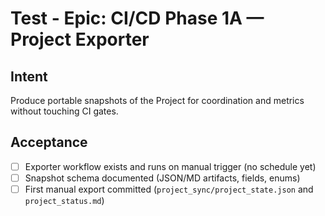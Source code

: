 <!--
title: Test-Epic: CI/CD Phase 1A — Project Exporter
labels: ["test","epic","CI/CD-phase:phase-1a"]
assigness: ["mfortin014"]
uid: test-ci-cd-phase1a-epic-2
children_uids: ["test-ci-cd-phase1a-workflow-2","test-ci-cd-phase1a-schema-2","test-ci-cd-phase1a-first-export-2"]

# Project field mappings (exact names from our Project policy):
project: "test"
-->

# Test - Epic: CI/CD Phase 1A — Project Exporter

## Intent

Produce portable snapshots of the Project for coordination and metrics without touching CI gates.

## Acceptance

- [ ] Exporter workflow exists and runs on manual trigger (no schedule yet)
- [ ] Snapshot schema documented (JSON/MD artifacts, fields, enums)
- [ ] First manual export committed (`project_sync/project_state.json` and `project_status.md`)
